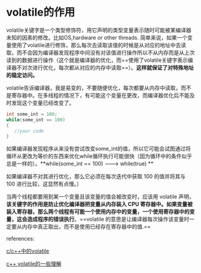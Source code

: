 # volatile的作用

volatile关键字是一个类型修饰符，用它声明的类型变量表示随时可能被某编译器未知的因素的修改。比如OS,hardware or other threads. 简单来说，如果一个变量使用了volatile进行修饰，那么每次去读取该值的时候是从对应的地址中去读取，而不会因为编译器发现程序中间没有对该值进行操作所以不从内存而是从上次读到的数据进行操作（这个就是编译器的优化，而==使用了volatile关键字表示编译器不对次进行优化，每次都从对应的内存中读取==）。**这样就保证了对特殊地址的稳定访问。**

volatile告诉编译器，我是易变的，不要随便优化，每次都要从内存中读取，而不是寄存器中。在多线程的情况下，有可能这个变量在更改，而编译器优化后不能及时发现这个变量已经改变了。

```c++
int some_int = 100;
while(some_int == 100)
{
   //your code
}
```

如果编译器发现程序从来没有尝试改变some_int的值，所以它可能会试图通过将循环从更改为等价的东西来优化while循环执行可能很快（因为循环中的条件似乎总是一样的）。**while(some_int == 100) ---> while(true) **

如果编译器不对其进行优化，那么它必须在每次迭代中获取 100 的值并将其与 100 进行比较，这显然有点慢。）

当两个线程都要用到某一个变量且该变量的值会被改变时，应该用 volatile 声明，**该关键字的作用是防止优化编译器把变量从内存装入 CPU 寄存器中。如果变量被装入寄存器，那么两个线程有可能一个使用内存中的变量，一个使用寄存器中的变量，这会造成程序的错误执行**。==volatile 的意思是让编译器每次操作该变量时一定要从内存中真正取出，而不是使用已经存在寄存器中的值.==



references:

[c/c++中的volatile](https://www.jianshu.com/p/9aa858ff46bd)

[c++ volatile的一些理解](https://segmentfault.com/a/1190000041829657)

